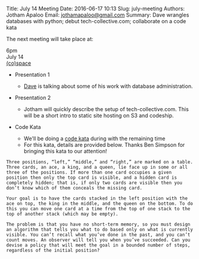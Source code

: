 Title: July 14 Meeting
Date: 2016-06-17 10:13
Slug: july-meeting
Authors: Jotham Apaloo
Email: jothamapaloo@gmail.com
Summary: Dave wrangles databases with python; debut tech-collective.com; collaborate on a code kata

The next meeting will take place at:

6pm  
July 14  
[(co)space](http://cospacenorth.com/)  

- Presentation 1
    - [Dave](http://yukondude.com/) is talking about some of his work with database administration.

- Presentation 2
    - Jotham will quickly describe the setup of tech-collective.com. This will be a short
      intro to static site hosting on S3 and codeship.

- Code Kata
    - We'll be doing a [code kata](https://en.wikipedia.org/wiki/Kata_%28programming%29) during with the remaining time
    - For this kata, details are provided below. Thanks Ben Simpson for bringing this kata to our attention!

```
Three positions, “left,” “middle,” and “right,” are marked on a table. Three cards, an ace, a king, and a queen, lie face up in some or all three of the positions. If more than one card occupies a given position then only the top card is visible, and a hidden card is completely hidden; that is, if only two cards are visible then you don’t know which of them conceals the missing card.

Your goal is to have the cards stacked in the left position with the ace on top, the king in the middle, and the queen on the bottom. To do this you can move one card at a time from the top of one stack to the top of another stack (which may be empty).

The problem is that you have no short-term memory, so you must design an algorithm that tells you what to do based only on what is currently visible. You can’t recall what you’ve done in the past, and you can’t count moves. An observer will tell you when you’ve succeeded. Can you devise a policy that will meet the goal in a bounded number of steps, regardless of the initial position?

```
